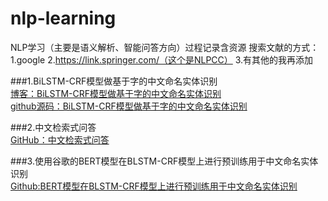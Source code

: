 # nlp-learning
NLP学习（主要是语义解析、智能问答方向）过程记录含资源
搜索文献的方式：1.google   2.https://link.springer.com/（这个是NLPCC）  3.有其他的我再添加

###1.BiLSTM-CRF模型做基于字的中文命名实体识别<br>
[博客：BiLSTM-CRF模型做基于字的中文命名实体识别](https://www.cnblogs.com/Determined22/p/7238342.html)<br>
[github源码：BiLSTM-CRF模型做基于字的中文命名实体识别](https://github.com/Determined22/zh-NER-TF)

###2.中文检索式问答<br>
[GitHub：中文检索式问答](https://github.com/WenRichard/QAmodel-for-Retrievalchatbot)

###3.使用谷歌的BERT模型在BLSTM-CRF模型上进行预训练用于中文命名实体识别<br>
[Github:BERT模型在BLSTM-CRF模型上进行预训练用于中文命名实体识别](https://github.com/macanv/BERT-BiLSTM-CRF-NER)
